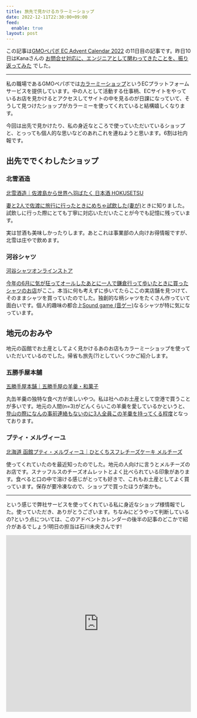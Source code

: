 ```yaml
---
title: 旅先で見かけるカラーミーショップ
date: 2022-12-11T22:30:00+09:00
feed:
  enable: true
layout: post
---
```


この記事は[GMOペパボ EC Advent Calendar 2022](https://adventar.org/calendars/7443) の11日目の記事です。昨日10日はKanaさんの [お問合せ対応に、エンジニアとして関わってきたことを、振り返ってみた](https://note.com/hamm86/n/n9896fc4f413d) でした。

--------

私の職場であるGMOペパボでは[カラーミーショップ](https://shop-pro.jp/)というECプラットフォームサービスを提供しています。中の人として活動する仕事柄、ECサイトをやっているお店を見かけるとアクセスしてサイトの中を見るのが日課になっていて、そうして見つけたショップがカラーミーを使ってくれていると結構嬉しくなります。

今回は出先で見かけたり、私の身近なところで使っていただいているショップと、とっっても個人的な思いなどのあれこれを連ねようと思います。6割は社内報です。

## 出先ででくわしたショップ

### 北雪酒造

[北雪酒造｜佐渡島から世界へ羽ばたく 日本酒 HOKUSETSU](https://sake-hokusetsu.com/)

[妻と2人で佐渡に旅行に行ったときにめちゃ試飲した(妻が)](https://ikaruga.org/2020/02/18/%E4%BD%90%E6%B8%A1/#%E5%8C%97%E9%9B%AA%E9%85%92%E9%80%A0)ときに知りました。試飲しに行った際にとても丁寧に対応いただいたことが今でも記憶に残っています。

実は甘酒も美味しかったりします。あとこれは事業部の人向けお得情報ですが、北雪は庄やで飲めます。

### 河谷シャツ

[河谷シャツオンラインストア](https://kawatani.shop-pro.jp/)

[今年の6月に気が狂ってオールしたあとに一人で鎌倉行って歩いたときに買ったシャツのお店](https://ikaruga.org/2022/07/16/%E8%BF%91%E6%B3%81/#%E6%9C%9D%E3%81%AE%E6%B8%8B%E8%B0%B7%E3%81%A8%E9%8E%8C%E5%80%89)がここ。本当に何も考えずに歩いてたらここの実店舗を見つけて、そのままシャツを買っていたのでした。独創的な柄シャツをたくさん作っていて面白いです。個人的趣味の都合上[Sound game (音ゲー)](https://kawatani.shop-pro.jp/?pid=170037717)なるシャツが特に気になっています。

## 地元のおみや

地元の函館でお土産としてよく見かけるあのお店もカラーミーショップを使っていただいているのでした。帰省も旅先(?)としていくつかご紹介します。

### 五勝手屋本舗

[五勝手屋本舗｜五勝手屋の羊羹・和菓子](https://gokatteya.co.jp/)

丸缶羊羹の独特な食べ方が楽しいやつ。私は社へのお土産として空港で買うことが多いです。地元の人間(n=3)がどんくらいこの羊羹を愛しているかというと、[登山の際になんの事前連絡もないのに3人全員この羊羹を持ってくる程度](https://ikaruga.org/2022/06/09/%E8%BF%91%E6%B3%81/#%E7%99%BB%E5%B1%B1)となっております。

### プティ・メルヴィーユ

[北海道 函館プティ・メルヴィーユ｜ひとくちスフレチーズケーキ メルチーズ](https://www.petite-merveille.jp/)

使ってくれていたのを最近知ったのでした。地元の人向けに言うとメルチーズのお店です。スナッフルスのチーズオムレットとよく比べられている印象があります。食べると口の中で溶ける感じがとっても好きで、これもお土産としてよく買っています。保存が要冷凍なので、ショップで買ったほうが楽かも。


---

という感じで弊社サービスを使ってくれている私に身近なショップ様情報でした。使っていただき、ありがとうございます。ちなみにどうやって判断しているの?という点については、このアドベントカレンダーの後半の記事のどこかで紹介があるでしょう!明日の担当は石川未央さんです!


<iframe src="https://adventar.org/calendars/7443/embed" width="640" height="480" frameborder="0" loading="lazy" style="text-align: center; margin: 0 auto;
  max-width: 100%;"></iframe>
